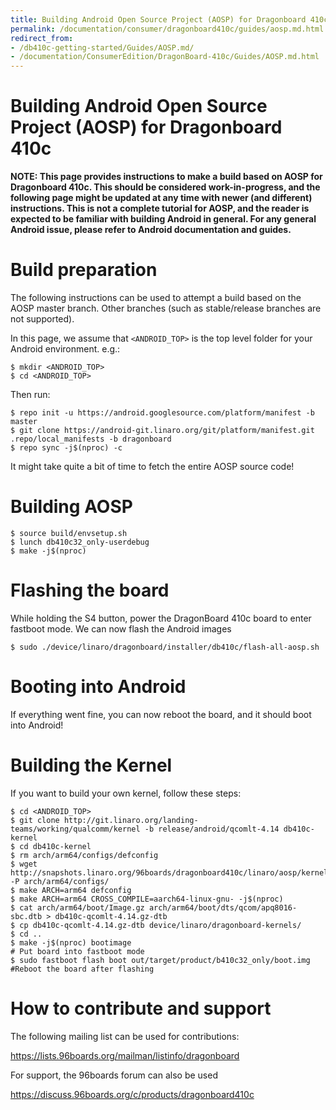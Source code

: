 ```yaml
---
title: Building Android Open Source Project (AOSP) for Dragonboard 410c
permalink: /documentation/consumer/dragonboard410c/guides/aosp.md.html
redirect_from:
- /db410c-getting-started/Guides/AOSP.md/
- /documentation/ConsumerEdition/DragonBoard-410c/Guides/AOSP.md.html
---
```

# Building Android Open Source Project (AOSP) for Dragonboard 410c

**NOTE: This page provides instructions to make a build based on AOSP for Dragonboard 410c. This should be considered work-in-progress, and the following page might be updated at any time with newer (and different) instructions. This is not a complete tutorial for AOSP, and the reader is expected to be familiar with building Android in general. For any general Android issue, please refer to Android documentation and guides.**

# Build preparation

The following instructions can be used to attempt a build based on the AOSP master branch. Other branches (such as stable/release branches are not supported).

In this page, we assume that `<ANDROID_TOP>` is the top level folder for your Android environment. e.g.:
```shell
$ mkdir <ANDROID_TOP>
$ cd <ANDROID_TOP>
```
Then run:
```shell
$ repo init -u https://android.googlesource.com/platform/manifest -b master
$ git clone https://android-git.linaro.org/git/platform/manifest.git .repo/local_manifests -b dragonboard
$ repo sync -j$(nproc) -c
```
It might take quite a bit of time to fetch the entire AOSP source code!

# Building AOSP
```shell
$ source build/envsetup.sh
$ lunch db410c32_only-userdebug
$ make -j$(nproc)
```

# Flashing the board

While holding the S4 button, power the DragonBoard 410c board to enter fastboot mode.
We can now flash the Android images

```shell
$ sudo ./device/linaro/dragonboard/installer/db410c/flash-all-aosp.sh
```
# Booting into Android

If everything went fine, you can now reboot the board, and it should boot into Android!

# Building the Kernel
If you want to build your own kernel, follow these steps:

```shell
$ cd <ANDROID_TOP>
$ git clone http://git.linaro.org/landing-teams/working/qualcomm/kernel -b release/android/qcomlt-4.14 db410c-kernel
$ cd db410c-kernel
$ rm arch/arm64/configs/defconfig
$ wget http://snapshots.linaro.org/96boards/dragonboard410c/linaro/aosp/kernel/latest/defconfig -P arch/arm64/configs/
$ make ARCH=arm64 defconfig
$ make ARCH=arm64 CROSS_COMPILE=aarch64-linux-gnu- -j$(nproc)
$ cat arch/arm64/boot/Image.gz arch/arm64/boot/dts/qcom/apq8016-sbc.dtb > db410c-qcomlt-4.14.gz-dtb
$ cp db410c-qcomlt-4.14.gz-dtb device/linaro/dragonboard-kernels/
$ cd ..
$ make -j$(nproc) bootimage
# Put board into fastboot mode
$ sudo fastboot flash boot out/target/product/b410c32_only/boot.img
#Reboot the board after flashing
```

# How to contribute and support

The following mailing list can be used for contributions:

https://lists.96boards.org/mailman/listinfo/dragonboard

For support, the 96boards forum can also be used

https://discuss.96boards.org/c/products/dragonboard410c
